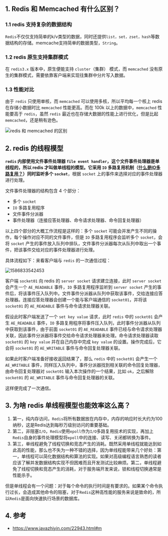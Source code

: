 ## 1. Redis 和 Memcached 有什么区别？

### 1.1 redis 支持复杂的数据结构

`Redis`不仅仅支持简单的k/v类型的数据，同时还提供`list，set，zset，hash`等数据结构的存储。memcache支持简单的数据类型，`String`。

### 1.2 redis 原生支持集群模式

在 `redis3.x` 版本中，原生便能支持 `cluster`（集群） 模式，而 `memcached` 没有原生的集群模式，需要依靠客户端来实现往集群中分片写入数据。

### 1.3 性能对比

由于 `redis` 只使用单核，而 `memcached` 可以使用多核，所以平均每一个核上 redis 在存储小数据时比 `memcached`  性能更高。而在 100k 以上的数据中，`memcached` 性能要高于 `redis`，虽然 `redis`  最近也在存储大数据的性能上进行优化，但是比起 `memcached`，还是稍有逊色。

![redis 和 memcached 的区别](http://my-blog-to-use.oss-cn-beijing.aliyuncs.com/18-9-24/61603179.jpg)

## 2. redis 的线程模型

**`redis` 内部使用文件事件处理器 `file event handler`，这个文件事件处理器是单线程的，所以 redis 才叫做单线程的模型。它采用 `IO` 多路复用机制（[什么是IO多路复用？](https://www.zhihu.com/question/32163005)）同时监听多个 `socket`**，根据 `socket` 上的事件来选择对应的事件处理器进行处理。

文件事件处理器的结构包含 4 个部分：

- 多个 `socket`
- `IO` 多路复用程序
- 文件事件分派器
- 事件处理器（连接应答处理器、命令请求处理器、命令回复处理器）

以上四个部分的大概工作流程是这样的：多个 `socket` 可能会并发产生不同的操作，每个操作对应不同的文件事件，但是 `IO` 多路复用程序会监听多个 `socket`，会将 `socket` 产生的事件放入队列中排队，文件事件分派器每次从队列中取出一个事件，把该事件交给对应的事件处理器进行处理。

具体流程如下：来看客户端与 `redis` 的一次通信过程：

![1586833542453](http://img.pina.fun/20200414110543-61940.png)

客户端 `socket01` 向 redis 的 `server socket` 请求建立连接，此时 `server socket` 会产生一个 `AE_READABLE` 事件，`IO` 多路复用程序监听到 `server socket` 产生的事件后，将该事件压入队列中。文件事件分派器从队列中获取该事件，交给连接应答处理器。连接应答处理器会创建一个能与客户端通信的 `socket01`，并将该 `socket01` 的 `AE_READABLE` 事件与命令请求处理器关联。

假设此时客户端发送了一个 `set key value` 请求，此时 `redis` 中的 `socket01` 会产生 `AE_READABLE` 事件，`IO` 多路复用程序将事件压入队列，此时事件分派器从队列中获取到该事件，由于前面 `socket01` 的 `AE_READABLE` 事件已经与命令请求处理器关联，因此事件分派器将事件交给命令请求处理器来处理。命令请求处理器读取 `socket01` 的 `key value` 并在自己内存中完成 `key value` 的设置。操作完成后，它会将 `socket01` 的 `AE_WRITABLE` 事件与命令回复处理器关联。

如果此时客户端准备好接收返回结果了，那么 `redis` 中的 `socket01` 会产生一个 `AE_WRITABLE` 事件，同样压入队列中，事件分派器找到相关联的命令回复处理器，由命令回复处理器对 `socket01` 输入本次操作的一个结果，比如 `ok`，之后解除 `socket01` 的 `AE_WRITABLE` 事件与命令回复处理器的关联。

这样便完成了一次通信。

## 3. 为啥 redis 单线程模型也能效率这么高？

1. 第一，纯内存访问，`Redis`将所有数据放在内存中，内存的响应时长大约为100纳秒，这是Redis达到每秒万级别访问的重要基础。
2. 第二，非阻塞`I/O`，`Redis`使用`epoll`作为`I/O`多路复用技术的实现，再加上`Redis`自身的事件处理模型将`epoll`中的连接、读写、关闭都转换为事件。
3. 第三，单线程避免了线程切换和竞态产生的消耗。既然采用单线程就能达到如此高的性能，那么也不失为一种不错的选择，因为单线程能带来几个好处：第一，单线程可以简化数据结构和算法的实现。如果对高级编程语言熟悉的读者应该了解并发数据结构实现不但困难而且开发测试比较麻烦。第二，单线程避免了线程切换和竞态产生的消耗，对于服务端开发来说，锁和线程切换通常是性能杀手。

但是单线程会有一个问题：对于每个命令的执行时间是有要求的。如果某个命令执行过长，会造成其他命令的阻塞，对于`Redis`这种高性能的服务来说是致命的，所以`Redis`是面向快速执行场景的数据库。

## 4. 参考

- https://www.javazhiyin.com/22943.html#m








